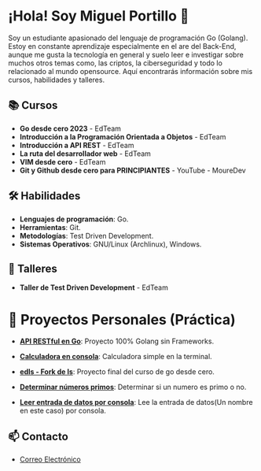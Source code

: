 # ¡Hola! Soy Miguel Portillo 👋

Soy un estudiante apasionado del lenguaje de programación Go (Golang). Estoy en constante aprendizaje especialmente en el are del Back-End, aunque me gusta la tecnología en general y suelo leer e investigar sobre muchos otros temas como, las criptos, la ciberseguridad y todo lo relacionado al mundo opensource. Aquí encontrarás información sobre mis cursos, habilidades y talleres.

## 📚 Cursos
- **Go desde cero 2023** - EdTeam
- **Introducción a la Programación Orientada a Objetos** - EdTeam
- **Introducción a API REST** - EdTeam
- **La ruta del desarrollador web** - EdTeam
- **VIM desde cero** - EdTeam
- **Git y Github desde cero para PRINCIPIANTES** - YouTube - MoureDev

## 🛠️ Habilidades
- **Lenguajes de programación**: Go.
- **Herramientas**: Git.
- **Metodologías**: Test Driven Development.
- **Sistemas Operativos**: GNU/Linux (Archlinux), Windows.


## 🏫 Talleres
- **Taller de Test Driven Development** - EdTeam


# 🚀 Proyectos Personales (Práctica)
- [**API RESTful en Go**](https://github.com/miguelportillo2475/practicas/blob/main/golang-crud/): Proyecto 100% Golang sin Frameworks.
- [**Calculadora en consola**](https://github.com/miguelportillo2475/practicas/blob/main/Calculadora/): Calculadora simple en la terminal.
- [**edls - Fork de ls**](https://github.com/miguelportillo2475/edgo/tree/main/edls): Proyecto final del curso de go desde cero.

- [**Determinar números primos**](https://github.com/miguelportillo2475/practicas/tree/main/Determinar%20numeros%20primos): Determinar si un numero es primo o no.
- [**Leer entrada de datos por consola**](https://github.com/miguelportillo2475/practicas/tree/main/Leer%20entrada%20de%20usuario): Lee la entrada de datos(Un nombre en este caso) por consola.

## 📫 Contacto

- [Correo Electrónico](miguelportillo2475@gmail.com)


